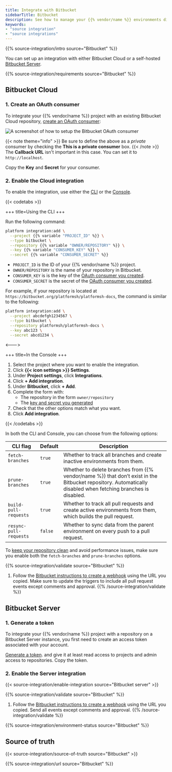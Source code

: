 ```yaml
---
title: Integrate with Bitbucket
sidebarTitle: Bitbucket
description: See how to manage your {{% vendor/name %}} environments directly from your Bitbucket repository.
keywords:
- "source integration"
- "source integrations"
---
```


{{% source-integration/intro source="Bitbucket" %}}

You can set up an integration with either Bitbucket Cloud
or a self-hosted [Bitbucket Server](https://confluence.atlassian.com/bitbucketserver/).

{{% source-integration/requirements source="Bitbucket" %}}

## Bitbucket Cloud

### 1. Create an OAuth consumer

To integrate your {{% vendor/name %}} project with an existing Bitbucket Cloud repository,
[create an OAuth consumer](https://support.atlassian.com/bitbucket-cloud/docs/use-oauth-on-bitbucket-cloud/):

![A screenshot of how to setup the Bitbucket OAuth consumer](/images/integrations/bitbucket/bitbucket-oauth-consumer.svg "0.35")

{{< note theme="info" >}}
Be sure to define the above as a _private_ consumer by checking the **This is a private consumer** box.
{{< /note >}}
The **Callback URL** isn't important in this case.
You can set it to `http://localhost`.

Copy the **Key** and **Secret** for your consumer.

### 2. Enable the Cloud integration

To enable the integration, use either the [CLI](/administration/cli.html) or the [Console](/administration/web.html).

{{< codetabs >}}

+++
title=Using the CLI
+++

Run the following command:

```bash
platform integration:add \
  --project {{% variable "PROJECT_ID" %}} \
  --type bitbucket \
  --repository {{% variable "OWNER/REPOSITORY" %}} \
  --key {{% variable "CONSUMER_KEY" %}} \
  --secret {{% variable "CONSUMER_SECRET" %}}
```

- `PROJECT_ID` is the ID of your {{% vendor/name %}} project.
- `OWNER/REPOSITORY` is the name of your repository in Bitbucket.
- `CONSUMER_KEY` is is the key of the [OAuth consumer you created](#1-create-an-oauth-consumer).
- `CONSUMER_SECRET` is the secret of the [OAuth consumer you created](#1-create-an-oauth-consumer).

For example, if your repository is located at `https://bitbucket.org/platformsh/platformsh-docs`,
the command is similar to the following:

```bash
platform integration:add \
  --project abcdefgh1234567 \
  --type bitbucket \
  --repository platformsh/platformsh-docs \
  --key abc123 \
  --secret abcd1234 \
```

<--->

+++
title=In the Console
+++

1. Select the project where you want to enable the integration.
1. Click **{{< icon settings >}} Settings**.
1. Under **Project settings**, click **Integrations**.
1. Click **+ Add integration**.
1. Under **Bitbucket**, click **+ Add**.
1. Complete the form with:
   - The repository in the form `owner/repository`
   - The [key and secret you generated](#1-create-an-oauth-consumer)
1. Check that the other options match what you want.
1. Click **Add integration**.

{{< /codetabs >}}

In both the CLI and Console, you can choose from the following options:

| CLI flag         | Default | Description                                                               |
| ---------------- | ------- | ------------------------------------------------------------------------- |
| `fetch-branches` | `true`  | Whether to track all branches and create inactive environments from them. |
| `prune-branches` | `true`  | Whether to delete branches from {{% vendor/name %}} that don’t exist in the Bitbucket repository. Automatically disabled when fetching branches is disabled. |
| `build-pull-requests` | `true` | Whether to track all pull requests and create active environments from them, which builds the pull request. |
| `resync-pull-requests` | `false` | Whether to sync data from the parent environment on every push to a pull request. |

To [keep your repository clean](/learn/bestpractices/clean-repository) and avoid performance issues, make sure you enable both the `fetch-branches` and `prune-branches` options.

{{% source-integration/validate source="Bitbucket" %}}
1. Follow the [Bitbucket instructions to create a webhook](https://support.atlassian.com/bitbucket-cloud/docs/manage-webhooks/#Create-webhooks)
   using the URL you copied.
   Make sure to update the triggers to include all pull request events except comments and approval.
{{% /source-integration/validate %}}

## Bitbucket Server

### 1. Generate a token

To integrate your {{% vendor/name %}} project with a repository on a Bitbucket Server instance,
you first need to create an access token associated with your account.

[Generate a token](https://confluence.atlassian.com/display/BitbucketServer/HTTP+access+tokens).
and give it at least read access to projects and admin access to repositories.
Copy the token.

### 2. Enable the Server integration

{{< source-integration/enable-integration source="Bitbucket server" >}}

{{% source-integration/validate source="Bitbucket" %}}
1. Follow the [Bitbucket instructions to create a webhook](https://confluence.atlassian.com/bitbucketserver076/managing-webhooks-in-bitbucket-server-1026535073.html#ManagingwebhooksinBitbucketServer-creatingwebhooksCreatingwebhooks)
   using the URL you copied.
   Send all events except comments and approval.
{{% /source-integration/validate %}}

{{% source-integration/environment-status source="Bitbucket" %}}

## Source of truth

{{< source-integration/source-of-truth source="Bitbucket" >}}

{{% source-integration/url source="Bitbucket" %}}
